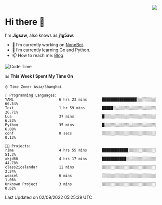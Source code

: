 <a href="#">
  <img align="right" src="https://github-readme-stats.vercel.app/api?username=j1g5awi&count_private=true&show_icons=true&title_color=80070B&text_color=B3B3B3&bg_color=212121&icon_color=80070B" />
</a>

# Hi there 👋

I'm **Jigsaw**, also knows as **j1g5aw**.

- 🔭 I’m currently working on [NoneBot](https://github.com/nonebot).
- 🌱 I’m currently learning Go and Python.
- 📫 How to reach me: [Blog](https://blog.maddestroyer.xyz/).

<!--START_SECTION:waka-->
![Code Time](http://img.shields.io/badge/Code%20Time-861%20hrs%2040%20mins-blue)

📊 **This Week I Spent My Time On** 

```text
⌚︎ Time Zone: Asia/Shanghai

💬 Programming Languages: 
YAML                     6 hrs 23 mins       ████████████████░░░░░░░░░   66.54% 
Text                     1 hr 59 mins        █████░░░░░░░░░░░░░░░░░░░░   20.71% 
Lua                      37 mins             █░░░░░░░░░░░░░░░░░░░░░░░░   6.53% 
Python                   35 mins             █░░░░░░░░░░░░░░░░░░░░░░░░   6.08% 
conf                     0 secs              ░░░░░░░░░░░░░░░░░░░░░░░░░   0.13%

🐱‍💻 Projects: 
rime                     4 hrs 55 mins       ████████████░░░░░░░░░░░░░   51.3% 
xkjd66                   4 hrs 17 mins       ███████████░░░░░░░░░░░░░░   44.78% 
class2icalendar          12 mins             ░░░░░░░░░░░░░░░░░░░░░░░░░   2.24% 
weasel                   6 mins              ░░░░░░░░░░░░░░░░░░░░░░░░░   1.06% 
Unknown Project          3 mins              ░░░░░░░░░░░░░░░░░░░░░░░░░   0.62%

```


 Last Updated on 02/09/2022 05:25:39 UTC
<!--END_SECTION:waka-->
